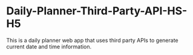 # Daily-Planner-Third-Party-API-HS-H5
This is a daily planner web app that uses third party APIs to generate current date and time information.
